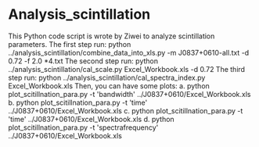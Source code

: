 # Analysis_scintillation
This Python code script is wrote by Ziwei to analyze scintillation parameters.
The first step run:
    python ../analysis_scintillation/combine_data_into_xls.py -m J0837+0610-all.txt -d 0.72 -f 2.0 *4.txt
The second step run:
    python ../analysis_scintillation/cal_scale.py Excel_Workbook.xls -d 0.72
The third step run:
    python ../analysis_scintillation/cal_spectra_index.py Excel_Workbook.xls
Then, you can have some plots:
    a. python plot_scitillnation_para.py -t 'bandwidth' ../J0837+0610/Excel_Workbook.xls
    b. python plot_scitillnation_para.py -t 'time' ../J0837+0610/Excel_Workbook.xls
    c. python plot_scitillnation_para.py -t 'time' ../J0837+0610/Excel_Workbook.xls
    d. python plot_scitillnation_para.py -t 'spectrafrequency' ../J0837+0610/Excel_Workbook.xls
